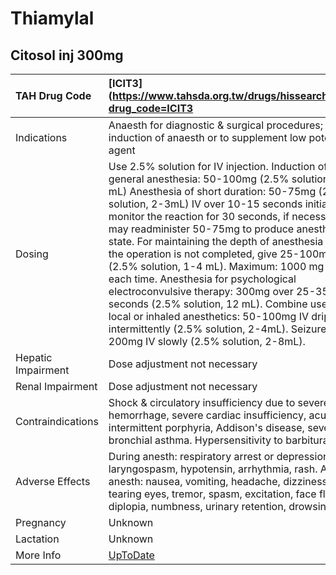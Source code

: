 # Thiamylal

## Citosol inj 300mg

| TAH Drug Code      | [ICIT3](https://www.tahsda.org.tw/drugs/hissearch.php?drug_code=ICIT3                                                                                                                                                                                                                                                                                                                                                                                                                                                                                                                                                                                                                                                                |
|:-------------------|:-------------------------------------------------------------------------------------------------------------------------------------------------------------------------------------------------------------------------------------------------------------------------------------------------------------------------------------------------------------------------------------------------------------------------------------------------------------------------------------------------------------------------------------------------------------------------------------------------------------------------------------------------------------------------------------------------------------------------------------|
| Indications        | Anaesth for diagnostic & surgical procedures; induction of anaesth or to supplement low potency agent                                                                                                                                                                                                                                                                                                                                                                                                                                                                                                                                                                                                                                |
| Dosing             | Use 2.5% solution for IV injection. Induction of general anesthesia: 50-100mg (2.5% solution, 2-4 mL) Anesthesia of short duration: 50-75mg (2.5% solution, 2-3mL) IV over 10-15 seconds initially, monitor the reaction for 30 seconds, if necessary, may readminister 50-75mg to produce anesthesia state. For maintaining the depth of anesthesia when the operation is not completed, give 25-100mg (2.5% solution, 1-4 mL). Maximum: 1000 mg for each time. Anesthesia for psychological electroconvulsive therapy: 300mg over 25-35 seconds (2.5% solution, 12 mL). Combine use with local or inhaled anesthetics: 50-100mg IV drip intermittently (2.5% solution, 2-4mL). Seizure: 50-200mg IV slowly (2.5% solution, 2-8mL). |
| Hepatic Impairment | Dose adjustment not necessary                                                                                                                                                                                                                                                                                                                                                                                                                                                                                                                                                                                                                                                                                                        |
| Renal Impairment   | Dose adjustment not necessary                                                                                                                                                                                                                                                                                                                                                                                                                                                                                                                                                                                                                                                                                                        |
| Contraindications  | Shock & circulatory insufficiency due to severe hemorrhage, severe cardiac insufficiency, acute & intermittent porphyria, Addison's disease, severe bronchial asthma. Hypersensitivity to barbiturates.                                                                                                                                                                                                                                                                                                                                                                                                                                                                                                                              |
| Adverse Effects    | During anesth: respiratory arrest or depression, laryngospasm, hypotensin, arrhythmia, rash. After anesth: nausea, vomiting, headache, dizziness, tearing eyes, tremor, spasm, excitation, face flush, diplopia, numbness, urinary retention, drowsiness.                                                                                                                                                                                                                                                                                                                                                                                                                                                                            |
| Pregnancy          | Unknown                                                                                                                                                                                                                                                                                                                                                                                                                                                                                                                                                                                                                                                                                                                              |
| Lactation          | Unknown                                                                                                                                                                                                                                                                                                                                                                                                                                                                                                                                                                                                                                                                                                                              |
| More Info          | [UpToDate](https://www.uptodate.com/contents/thiamylal-drug-information)                                                                                                                                                                                                                                                                                                                                                                                                                                                                                                                                                                                                                                                             |

